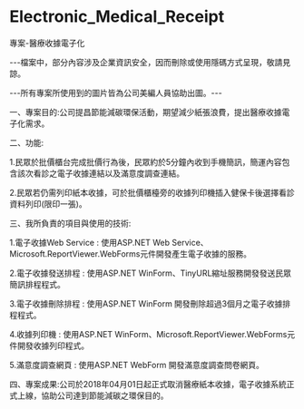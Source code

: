 # Electronic_Medical_Receipt
專案-醫療收據電子化

---檔案中，部分內容涉及企業資訊安全，因而刪除或使用隱碼方式呈現，敬請見諒。 

---所有專案所使用到的圖片皆為公司美編人員協助出圖。---

一、專案目的:公司提昌節能減碳環保活動，期望減少紙張浪費，提出醫療收據電子化需求。

二、功能:

1.民眾於批價櫃台完成批價行為後，民眾約於5分鐘內收到手機簡訊，簡運內容包含該次看診之電子收據連結以及滿意度調查連結。

2.民眾若仍需列印紙本收據，可於批價櫃檯旁的收據列印機插入健保卡後選擇看診資料列印(限印一張)。

三、我所負責的項目與使用的技術:

1.電子收據Web Service : 使用ASP.NET Web Service、Microsoft.ReportViewer.WebForms元件開發產生電子收據的服務。

2.電子收據發送排程 : 使用ASP.NET WinForm、TinyURL縮址服務開發發送民眾簡訊排程程式。

3.電子收據刪除排程 : 使用ASP.NET WinForm 開發刪除超過3個月之電子收據排程程式。

4.收據列印機 : 使用ASP.NET WinForm、Microsoft.ReportViewer.WebForms元件開發收據列印程式。

5.滿意度調查網頁 : 使用ASP.NET WebForm 開發滿意度調查問卷網頁。

四、專案成果:公司於2018年04月01日起正式取消醫療紙本收據，電子收據系統正式上線，協助公司達到節能減碳之環保目的。

